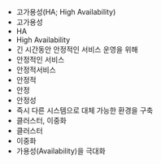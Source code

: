 - 고가용성(HA; High Availability)
- 고가용성
- HA
- High Availability
- 긴 시간동안 안정적인 서비스 운영을 위해 
- 안정적인 서비스
- 안정적서비스
- 안정적
- 안정
- 안정성
- 즉시 다른 시스템으로 대체 가능한 환경을 구축
- 클러스터, 이중화
- 클러스터
- 이중화
- 가용성(Availability)을 극대화